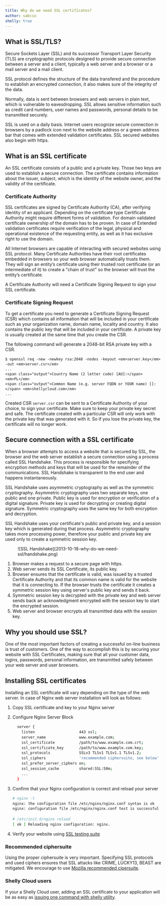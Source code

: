 ```yaml
---
title: Why do we need SSL certificates?
author: sabcio
shelly: true
---
```


## What is SSL/TLS?
Secure Sockets Layer (SSL) and its successor Transport Layer Security (TLS) are
cryptographic protocols designed to provide secure connection between a server
and a client, typically a web server and a browser or a mail server and a mail
client.

SSL protocol defines the structure of the data transfered and the procedure to
establish an encrypted connection, it also makes sure of the integrity of the
data.

Normally, data is sent between browsers and web servers in plain text,
which is vulnerable to eavesdropping. SSL allows sensitive information such
as credit card numbers, user names and passwords, personal details to be
transmitted securely.

SSL is used on a daily basis. Internet users recognize secure connection in
browsers by a padlock icon next to the website address or a green address bar
that comes with extended validation certificates. SSL secured websites also
begin with https.

## What is an SSL certificate

An SSL certificate consists of a public and a private key. Those two keys are used
to establish a secure connection. The certificate contains information about
the issuer, subject, which is the identity of the website owner, and the
validity of the certificate.

### Certificate Authority

SSL certificates are signed by Certificate Authority (CA), after verifying
identity of an applicant. Depending on the certificate type Certificate
Authority might require different forms of validation. For domain validated
certificate ownership of the domain has to be proven. In case of Extended
validation certificates require verification of the legal, physical and
operational existence of the requesting entity, as well as it has exclusive
right to use the domain.

All Internet browsers are capable of interacting with secured websites using SSL
protocol. Many Certificate Authorities have their root certificates embedded
in browsers so your web browser automatically trusts them. They will sign an
entity’s certificate using their trusted root certificate (or an intermediate
of it) to create a "chain of trust" so the browser will trust the entity’s
certificate.

A Certificate Authority will need a Certificate Signing Request to sign your
SSL certificate.

### Certificate Signing Request

To get a certificate you need to generate a Certificate Signing Request (CSR)
which contains all information that will be included in your certificate such
as your organization name, domain name, locality and country. It also contains
the public key that will be included in your certificate. A private key is
usually created at the same time that you create the CSR.

The following command will generate a 2048-bit RSA private key with a CSR.

```
$ openssl req -new -newkey rsa:2048 -nodes -keyout <em>server.key</em> -out <em>server.csr</em>
...
<span class="output">Country Name (2 letter code) [AU]:</span> <em>PL</em>
<span class="output">Common Name (e.g. server FQDN or YOUR name) []:</span> <em>shellycloud.com</em>
...
```

Created CSR <code>server.csr</code> can be sent to a Certificate Authority of
your choice, to sign your certificate. Make sure to keep your private key
secret and safe. The certificate created with a particular CSR will only work
with the private key that was generated with it. So if you lose the private
key, the certificate will no longer work.

## Secure connection with a SSL certificate

When a browser attempts to access a website that is secured by SSL, the
browser and the web server establish a secure connection using a process
called SSL Handshake. This process is responsible for specifying encryption
methods and keys that will be used for the remainder of the communications.
SSL Handshake is transparent to the end user and happens instantaneously.

SSL Handshake uses asymmetric cryptography as well as the symmetric cryptography.
Asymmetric cryptography uses two separate keys, one public and one private. Public
key is used for encryption or verification of a digital signature. Private key
is used for decrypting or creating digital signature. Symmetric cryptography uses
the same key for both encryption and decryption.

SSL Handshake uses your certificate's public and private key, and a session key
which is generated during that process. Asymmetric cryptography takes more processing power, therefore your public and private key are used only to
create a symmetric session key.

<figure>
  ![SSL Handshake](2013-10-18-why-do-we-need-ssl/handshake.png)
</figure>

1. Browser makes a request to a secure page with https.
2. Web server sends its SSL Certificate, its public key.
3. Browser ensures that the certificate is valid, was issued by a trusted
Certificate Authority and that its common name is valid for the website that
it is connecting to. If the browser trusts the certificate it creates
a symmetric session key using server's public key and sends it back.
4. Symmetric session key is decrypted with the private key and web server sends
back an acknowledgment encrypted with the session key to start the encrypted
session.
5. Web server and browser encrypts all transmitted data with the session key.

## Why you should use SSL?

One of the most important factors of creating a successful on-line business is
trust of customers. One of the way to accomplish this is by securing your
website with SSL Certificates, making sure that all your customer data, logins,
passwords, personal information, are transmitted safely between your web server
and user browsers.

## Installing SSL certificates

Installing an SSL certificate will vary depending on the type of the web server.
In case of Nginx web server installation will look as follows:

1. Copy SSL certificate and key to your Nginx server
2. Configure Nginx Server Block

    ```bash
      server {
        listen                    443 ssl;
        server_name               www.example.com;
        ssl_certificate           /path/to/www.example.com.crt;
        ssl_certificate_key       /path/to/www.example.com.key;
        ssl_protocols             SSLv3 TLSv1 TLSv1.1 TLSv1.2;
        ssl_ciphers               'recommended ciphersuite, see below'
        ssl_prefer_server_ciphers on;
        ssl_session_cache         shared:SSL:50m;
        ...
      }
    ```

3. Confirm that your Nginx configuration is correct and reload your server

    ```bash
    # nginx -t
    nginx: the configuration file /etc/nginx/nginx.conf syntax is ok
    nginx: configuration file /etc/nginx/nginx.conf test is successful

    # /etc/init.d/nginx reload
    [ ok ] Reloading nginx configuration: nginx.
    ```

4. Verify your website using [SSL testing suite](https://www.ssllabs.com/ssltest)

### Recommended ciphersuite

Using the proper ciphersuite is very important. Specifying SSL protocols and
used ciphers ensures that SSL attacks like CRIME, LUCKY13, BEAST are mitigated.
We encourage to use [Mozilla recommended cipersuite](https://wiki.mozilla.org/Security/Server_Side_TLS#Recommended_Ciphersuite).

### Shelly Cloud users

If your a Shelly Cloud user, adding an SSL certificate to your application will
be as easy as [issuing one command with shelly utility](/documentation/ssl_support).
